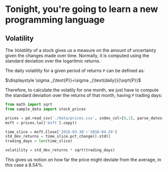# Tonight, you're going to learn a new programming language

## Volatility

The _Volatility_ of a stock gives us a measure on the amount of uncertainty given the changes made over time. Normally, it is computed using the standard deviation over the logaritmic returns.

The daily volatility for a given period of returns `P` can be defined as:

$\displaystyle \sigma _{\text{P}}=\sigma _{\text{daily}}{\sqrt{P}}$

Therefore, to calculate the volatily for one month, we just have to compute the standard deviation over the returns of that month, having `P` trading days:

```python
from math import sqrt
from sample_data import stock_prices

prices = pd.read_csv('./data/prices.csv', index_col=[0,1], parse_dates=[1])
msft = prices.loc['msft'].copy()

time_slice = msft.Close['2016-03-30':'2016-04-29']
std_dev_returns = time_slice.pct_change().std()
trading_days = len(time_slice)

volatility = std_dev_returns * sqrt(trading_days)
```

This gives us notion on how far the price might deviate from the average, in this case a 8.54%.
